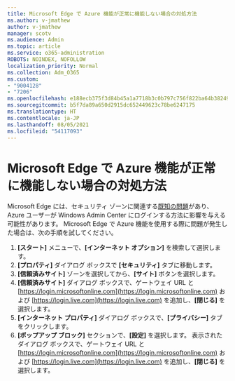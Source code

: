```yaml
---
title: Microsoft Edge で Azure 機能が正常に機能しない場合の対処方法
ms.author: v-jmathew
author: v-jmathew
manager: scotv
ms.audience: Admin
ms.topic: article
ms.service: o365-administration
ROBOTS: NOINDEX, NOFOLLOW
localization_priority: Normal
ms.collection: Adm_O365
ms.custom:
- "9004128"
- "7206"
ms.openlocfilehash: e188ecb375f3d84b45a1a7718b3c0b797c756f822ba64b3824976fe79c1e8298
ms.sourcegitcommit: b5f7da89a650d2915dc652449623c78be6247175
ms.translationtype: HT
ms.contentlocale: ja-JP
ms.lasthandoff: 08/05/2021
ms.locfileid: "54117093"
---
```

# <a name="what-to-do-if-azure-features-dont-work-properly-in-microsoft-edge"></a>Microsoft Edge で Azure 機能が正常に機能しない場合の対処方法

Microsoft Edge には、セキュリティ ゾーンに関連する[既知の問題](https://go.microsoft.com/fwlink/?linkid=2140608)があり、Azure ユーザーが Windows Admin Center にログインする方法に影響を与える可能性があります。 Microsoft Edge で Azure 機能を使用する際に問題が発生した場合は、次の手順を試してください。

1. **[スタート]** メニューで、**[インターネット オプション]** を検索して選択します。
2. **[プロパティ]** ダイアログ ボックスで **[セキュリティ]** タブに移動します。
3. **[信頼済みサイト]** ゾーンを選択してから、**[サイト]** ボタンを選択します。
4. **[信頼済みサイト]** ダイアログ ボックスで、ゲートウェイ URL と [https://login.microsoftonline.com](https://login.microsoftonline.com) および [https://login.live.com](https://login.live.com) を追加し、**[閉じる]** を選択します。
5. **[インターネット プロパティ]** ダイアログ ボックスで、**[プライバシー]** タブをクリックします。
6. **[ポップアップ ブロック]** セクションで、**[設定]** を選択します。 表示されたダイアログ ボックスで、ゲートウェイ URL と [https://login.microsoftonline.com](https://login.microsoftonline.com) および [https://login.live.com](https://login.live.com) を追加し、**[閉じる]** を選択します。
